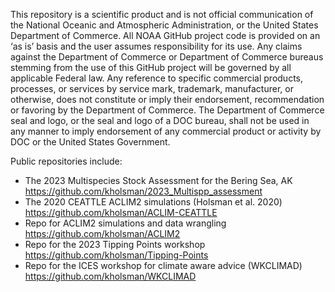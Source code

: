 This repository is a scientific product and is not official communication of the National Oceanic and Atmospheric Administration, or the United States Department of Commerce. All NOAA GitHub project code is provided on an ‘as is’ basis and the user assumes responsibility for its use. Any claims against the Department of Commerce or Department of Commerce bureaus stemming from the use of this GitHub project will be governed by all applicable Federal law. Any reference to specific commercial products, processes, or services by service mark, trademark, manufacturer, or otherwise, does not constitute or imply their endorsement, recommendation or favoring by the Department of Commerce. The Department of Commerce seal and logo, or the seal and logo of a DOC bureau, shall not be used in any manner to imply endorsement of any commercial product or activity by DOC or the United States Government.

Public repositories include:
- The 2023 Multispecies Stock Assessment for the Bering Sea, AK https://github.com/kholsman/2023_Multispp_assessment  
- The 2020 CEATTLE ACLIM2 simulations (Holsman et al. 2020) https://github.com/kholsman/ACLIM-CEATTLE  
- Repo for ACLIM2 simulations and data wrangling https://github.com/kholsman/ACLIM2  
- Repo for the 2023 Tipping Points workshop https://github.com/kholsman/Tipping-Points  
- Repo for the ICES workshop for climate aware advice (WKCLIMAD) https://github.com/kholsman/WKCLIMAD  

<!--
**kirstin-holsman-NOAA/kirstin-holsman-NOAA** is a ✨ _special_ ✨ repository because its `README.md` (this file) appears on your GitHub profile.

Here are some ideas to get you started:

- 🔭 I’m currently working on ...
- 🌱 I’m currently learning ...
- 👯 I’m looking to collaborate on ...
- 🤔 I’m looking for help with ...
- 💬 Ask me about ...
- 📫 How to reach me: ...
- 😄 Pronouns: ...
- ⚡ Fun fact: ...
-->
